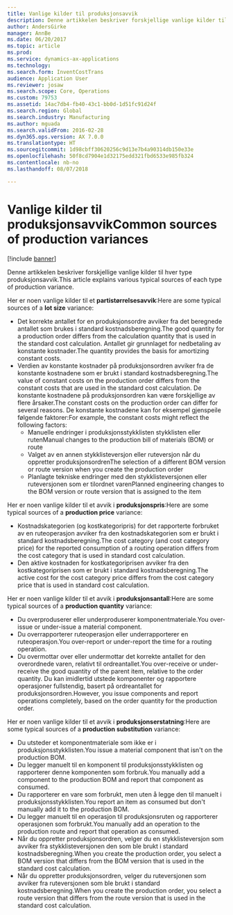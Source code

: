 ```yaml
---
title: Vanlige kilder til produksjonsavvik
description: Denne artikkelen beskriver forskjellige vanlige kilder til hver type produksjonsavvik.
author: AndersGirke
manager: AnnBe
ms.date: 06/20/2017
ms.topic: article
ms.prod: 
ms.service: dynamics-ax-applications
ms.technology: 
ms.search.form: InventCostTrans
audience: Application User
ms.reviewer: josaw
ms.search.scope: Core, Operations
ms.custom: 79753
ms.assetid: 14ac7db4-fb40-43c1-bb0d-1d51fc91d24f
ms.search.region: Global
ms.search.industry: Manufacturing
ms.author: mguada
ms.search.validFrom: 2016-02-28
ms.dyn365.ops.version: AX 7.0.0
ms.translationtype: HT
ms.sourcegitcommit: 1d98cbff30620256c9d13e7b4a90314db150e33e
ms.openlocfilehash: 50f8cd7904e1d32175edd321fbd6533e985fb324
ms.contentlocale: nb-no
ms.lasthandoff: 08/07/2018

---
```


# <a name="common-sources-of-production-variances"></a><span data-ttu-id="2d512-103">Vanlige kilder til produksjonsavvik</span><span class="sxs-lookup"><span data-stu-id="2d512-103">Common sources of production variances</span></span>

[!include [banner](../includes/banner.md)]

<span data-ttu-id="2d512-104">Denne artikkelen beskriver forskjellige vanlige kilder til hver type produksjonsavvik.</span><span class="sxs-lookup"><span data-stu-id="2d512-104">This article explains various typical sources of each type of production variance.</span></span> 

<span data-ttu-id="2d512-105">Her er noen vanlige kilder til et **partistørrelsesavvik**:</span><span class="sxs-lookup"><span data-stu-id="2d512-105">Here are some typical sources of a **lot size** variance:</span></span>

-   <span data-ttu-id="2d512-106">Det korrekte antallet for en produksjonsordre avviker fra det beregnede antallet som brukes i standard kostnadsberegning.</span><span class="sxs-lookup"><span data-stu-id="2d512-106">The good quantity for a production order differs from the calculation quantity that is used in the standard cost calculation.</span></span> <span data-ttu-id="2d512-107">Antallet gir grunnlaget for nedbetaling av konstante kostnader.</span><span class="sxs-lookup"><span data-stu-id="2d512-107">The quantity provides the basis for amortizing constant costs.</span></span>
-   <span data-ttu-id="2d512-108">Verdien av konstante kostnader på produksjonsordren avviker fra de konstante kostnadene som er brukt i standard kostnadsberegning.</span><span class="sxs-lookup"><span data-stu-id="2d512-108">The value of constant costs on the production order differs from the constant costs that are used in the standard cost calculation.</span></span> <span data-ttu-id="2d512-109">De konstante kostnadene på produksjonsordren kan være forskjellige av flere årsaker.</span><span class="sxs-lookup"><span data-stu-id="2d512-109">The constant costs on the production order can differ for several reasons.</span></span> <span data-ttu-id="2d512-110">De konstante kostnadene kan for eksempel gjenspeile følgende faktorer:</span><span class="sxs-lookup"><span data-stu-id="2d512-110">For example, the constant costs might reflect the following factors:</span></span>
    -   <span data-ttu-id="2d512-111">Manuelle endringer i produksjonsstykklisten stykklisten eller ruten</span><span class="sxs-lookup"><span data-stu-id="2d512-111">Manual changes to the production bill of materials (BOM) or route</span></span>
    -   <span data-ttu-id="2d512-112">Valget av en annen stykklisteversjon eller ruteversjon når du oppretter produksjonsordren</span><span class="sxs-lookup"><span data-stu-id="2d512-112">The selection of a different BOM version or route version when you create the production order</span></span>
    -   <span data-ttu-id="2d512-113">Planlagte tekniske endringer med den stykklisteversjonen eller ruteversjonen som er tilordnet varen</span><span class="sxs-lookup"><span data-stu-id="2d512-113">Planned engineering changes to the BOM version or route version that is assigned to the item</span></span>

<span data-ttu-id="2d512-114">Her er noen vanlige kilder til et avvik i **produksjonspris**:</span><span class="sxs-lookup"><span data-stu-id="2d512-114">Here are some typical sources of a **production price** variance:</span></span>

-   <span data-ttu-id="2d512-115">Kostnadskategorien (og kostkategoripris) for det rapporterte forbruket av en ruteoperasjon avviker fra den kostnadskategorien som er brukt i standard kostnadsberegning.</span><span class="sxs-lookup"><span data-stu-id="2d512-115">The cost category (and cost category price) for the reported consumption of a routing operation differs from the cost category that is used in standard cost calculation.</span></span>
-   <span data-ttu-id="2d512-116">Den aktive kostnaden for kostkategoriprisen avviker fra den kostkategoriprisen som er brukt i standard kostnadsberegning.</span><span class="sxs-lookup"><span data-stu-id="2d512-116">The active cost for the cost category price differs from the cost category price that is used in standard cost calculation.</span></span>

<span data-ttu-id="2d512-117">Her er noen vanlige kilder til et avvik i **produksjonsantall**:</span><span class="sxs-lookup"><span data-stu-id="2d512-117">Here are some typical sources of a **production quantity** variance:</span></span>

-   <span data-ttu-id="2d512-118">Du overproduserer eller underproduserer komponentmateriale.</span><span class="sxs-lookup"><span data-stu-id="2d512-118">You over-issue or under-issue a material component.</span></span>
-   <span data-ttu-id="2d512-119">Du overrapporterer ruteoperasjon eller underrapporterer en ruteoperasjon.</span><span class="sxs-lookup"><span data-stu-id="2d512-119">You over-report or under-report the time for a routing operation.</span></span>
-   <span data-ttu-id="2d512-120">Du overmottar over eller undermottar det korrekte antallet for den overordnede varen, relativt til ordreantallet.</span><span class="sxs-lookup"><span data-stu-id="2d512-120">You over-receive or under-receive the good quantity of the parent item, relative to the order quantity.</span></span> <span data-ttu-id="2d512-121">Du kan imidlertid utstede komponenter og rapportere operasjoner fullstendig, basert på ordreantallet for produksjonsordren.</span><span class="sxs-lookup"><span data-stu-id="2d512-121">However, you issue components and report operations completely, based on the order quantity for the production order.</span></span>

<span data-ttu-id="2d512-122">Her er noen vanlige kilder til et avvik i **produksjonserstatning**:</span><span class="sxs-lookup"><span data-stu-id="2d512-122">Here are some typical sources of a **production substitution** variance:</span></span>

-   <span data-ttu-id="2d512-123">Du utsteder et komponentmateriale som ikke er i produksjonsstykklisten.</span><span class="sxs-lookup"><span data-stu-id="2d512-123">You issue a material component that isn't on the production BOM.</span></span>
-   <span data-ttu-id="2d512-124">Du legger manuelt til en komponent til produksjonsstykklisten og rapporterer denne komponenten som forbruk.</span><span class="sxs-lookup"><span data-stu-id="2d512-124">You manually add a component to the production BOM and report that component as consumed.</span></span>
-   <span data-ttu-id="2d512-125">Du rapporterer en vare som forbrukt, men uten å legge den til manuelt i produksjonsstykklisten.</span><span class="sxs-lookup"><span data-stu-id="2d512-125">You report an item as consumed but don't manually add it to the production BOM.</span></span>
-   <span data-ttu-id="2d512-126">Du legger manuelt til en operasjon til produksjonsruten og rapporterer operasjonen som forbrukt.</span><span class="sxs-lookup"><span data-stu-id="2d512-126">You manually add an operation to the production route and report that operation as consumed.</span></span>
-   <span data-ttu-id="2d512-127">Når du oppretter produksjonsordren, velger du en stykklisteversjon som avviker fra stykklisteversjonen den som ble brukt i standard kostnadsberegning.</span><span class="sxs-lookup"><span data-stu-id="2d512-127">When you create the production order, you select a BOM version that differs from the BOM version that is used in the standard cost calculation.</span></span>
-   <span data-ttu-id="2d512-128">Når du oppretter produksjonsordren, velger du ruteversjonen som avviker fra ruteversjonen som ble brukt i standard kostnadsberegning.</span><span class="sxs-lookup"><span data-stu-id="2d512-128">When you create the production order, you select a route version that differs from the route version that is used in the standard cost calculation.</span></span>





